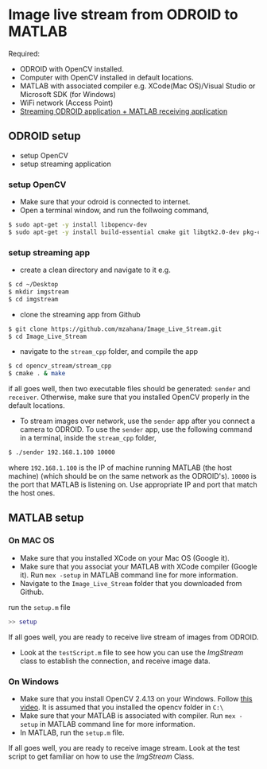 # Image live stream from ODROID to MATLAB

Required:
* ODROID with OpenCV installed.
* Computer with OpenCV installed in default locations.
* MATLAB with associated compiler e.g. XCode(Mac OS)/Visual Studio or Microsoft SDK (for Windows)
* WiFi network (Access Point)
* [Streaming ODROID application + MATLAB receiving application](https://github.com/mzahana/Image_Live_Stream)

## ODROID setup
* setup OpenCV
* setup streaming application
### setup OpenCV
* Make sure that your odroid is connected to internet.
* Open a terminal window, and run the follwoing command,
```sh
$ sudo apt-get -y install libopencv-dev
$ sudo apt-get -y install build-essential cmake git libgtk2.0-dev pkg-config libavcodec-dev libavformat-dev libswscale-dev python-dev python-numpy libtbb2 libtbb-dev libjpeg-dev libpng-dev libtiff-dev libjasper-dev libdc1394-22-dev
```
### setup streaming app
* create a clean directory and navigate to it e.g.
```sh
$ cd ~/Desktop
$ mkdir imgstream
$ cd imgstream
```
* clone the streaming app from Github
```sh
$ git clone https://github.com/mzahana/Image_Live_Stream.git
$ cd Image_Live_Stream
```
* navigate to the `stream_cpp` folder, and compile the app
```sh
$ cd opencv_stream/stream_cpp
$ cmake . & make
```
if all goes well, then two executable files should be generated: `sender` and `receiver`. Otherwise, make sure that you installed OpenCV properly in the default locations.

* To stream images over network, use the `sender` app after you connect a camera to ODROID. To use the `sender` app, use the following command in a terminal, inside the `stream_cpp` folder,
```sh
$ ./sender 192.168.1.100 10000
```
where `192.168.1.100` is the IP of machine running MATLAB (the host machine) (which should be on the same network as the ODROID's). `10000` is the port that MATLAB is listening on. Use appropriate IP and port that match the host ones.

## MATLAB setup
### On MAC OS
* Make sure that you installed XCode on your Mac OS (Google it).
* Make sure that you associat your MATLAB with XCode compiler (Google it). Run `mex -setup` in MATLAB command line for more information.
* Navigate to the `Image_Live_Stream` folder that you  downloaded from Github.

run the `setup.m` file
```matlab
>> setup
```

If all goes well, you are ready to receive live stream of images from ODROID.
* Look at the `testScript.m` file to see how you can use the *ImgStream* class to establish the connection, and receive image data.

### On Windows
* Make sure that you install OpenCV 2.4.13 on your Windows. Follow [this video](https://www.youtube.com/watch?v=tHX3MLzwF6Q). It is assumed that you installed the opencv folder in `C:\`
* Make sure that your MATLAB is associated with compiler. Run `mex -setup` in MATLAB command line for more information.
* In MATLAB, run the `setup.m` file.

If all goes well, you are ready to receive image stream. Look at the test script to get familiar on how to use the *ImgStream* Class.